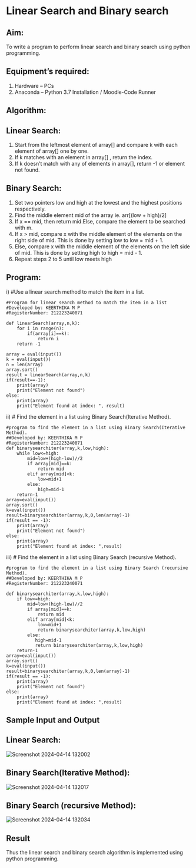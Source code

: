 # Linear Search and Binary search
## Aim:
To write a program to perform linear search and binary search using python programming.
## Equipment’s required:
1.	Hardware – PCs
2.	Anaconda – Python 3.7 Installation / Moodle-Code Runner
## Algorithm:
## Linear Search:
1.	Start from the leftmost element of array[] and compare k with each element of array[] one by one.
2.	If k matches with an element in array[] , return the index.
3.	If k doesn’t match with any of elements in array[], return -1 or element not found.
## Binary Search:
1.	Set two pointers low and high at the lowest and the highest positions respectively.
2.	Find the middle element mid of the array ie. arr[(low + high)/2]
3.	If x == mid, then return mid.Else, compare the element to be searched with m.
4.	If x > mid, compare x with the middle element of the elements on the right side of mid. This is done by setting low to low = mid + 1.
5.	Else, compare x with the middle element of the elements on the left side of mid. This is done by setting high to high = mid - 1.
6.	Repeat steps 2 to 5 until low meets high
## Program:
i)	#Use a linear search method to match the item in a list.
```
#Program for linear search method to match the item in a list
#Developed by: KEERTHIKA M P
#RegisterNumber: 212223240071

def linearSearch(array,n,k):
    for i in range(n):
        if(array[i]==k):
            return i
    return -1
    
array = eval(input())
k = eval(input()) 
n = len(array)
array.sort()
result = linearSearch(array,n,k)
if(result==-1):
    print(array)
    print("Element not found")
else:
    print(array)
    print("Element found at index: ", result)

```
ii)	# Find the element in a list using Binary Search(Iterative Method).
```
#program to find the element in a list using Binary Search(Iterative Method).
##Developed by: KEERTHIKA M P
#RegisterNumber: 212223240071
def binarysearchiter(array,k,low,high):
    while low<=high:
        mid=low+(high-low)//2
        if array[mid]==k:
            return mid
        elif array[mid]<k:
            low=mid+1
        else:
            high=mid-1
    return-1
array=eval(input())
array.sort()
k=eval(input())
result=binarysearchiter(array,k,0,len(array)-1)
if(result == -1):
    print(array)
    print("Element not found")
else:
    print(array)
    print("Element found at index: ",result)

```
iii)	# Find the element in a list using Binary Search (recursive Method).
```
#program to find the element in a list using Binary Search (recursive Method).
##Developed by: KEERTHIKA M P
#RegisterNumber: 212223240071

def binarysearchiter(array,k,low,high):
    if low<=high:
        mid=low+(high-low)//2
        if array[mid]==k:
            return mid
        elif array[mid]<k:
            low=mid+1
            return binarysearchiter(array,k,low,high)
        else:
           high=mid-1
           return binarysearchiter(array,k,low,high)
    return-1
array=eval(input())
array.sort()
k=eval(input())
result=binarysearchiter(array,k,0,len(array)-1)
if(result == -1):
    print(array)
    print("Element not found")
else:
    print(array)
    print("Element found at index: ",result)

```
## Sample Input and Output

## Linear Search:
![Screenshot 2024-04-14 132002](https://github.com/Keerthika23013559/Search-Algorithms/assets/162658262/df4f5908-55dd-429a-a4cf-7ac7f9bdd17d)

## Binary Search(Iterative Method):
![Screenshot 2024-04-14 132017](https://github.com/Keerthika23013559/Search-Algorithms/assets/162658262/844a11dd-829a-47db-8305-cfc87536ed9b)

## Binary Search (recursive Method):
![Screenshot 2024-04-14 132034](https://github.com/Keerthika23013559/Search-Algorithms/assets/162658262/8c87034d-11b1-4592-a4aa-6aebdce6fdbf)


## Result
Thus the linear search and binary search algorithm is implemented using python programming.
